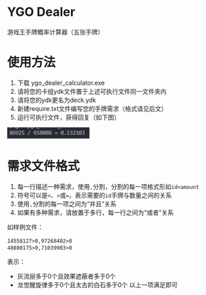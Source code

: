 # YGO Dealer
游戏王手牌概率计算器（五张手牌）

# 使用方法
1. 下载 ygo_dealer_calculator.exe
2. 请将您的卡组ydk文件置于上述可执行文件同一文件夹内
3. 请将您的ydk更名为deck.ydk
4. 新建require.txt文件编写您的手牌需求（格式请见后文）
5. 运行可执行文件，获得回复（如下图）

![样例概率](example.png)

# 需求文件格式
1. 每一行描述一种需求，使用`,`分割，分割的每一项格式形如`id<amount`
2. 符号可以是`<`、`>`或`=`，表示需要的`id`手牌与数量之间的关系
3. 使用`,`分割的每一项之间为“并且”关系
4. 如果有多种需求，请放置于多行，每一行之间为“或者”关系

如样例文件：
```
14558127>0,97268402>0
48800175>0,71039903>0
```
表示：
- 灰流丽多于0个且效果遮蔽者多于0个
- 龙觉醒旋律多于0个且太古的白石多于0个
以上一项满足即可